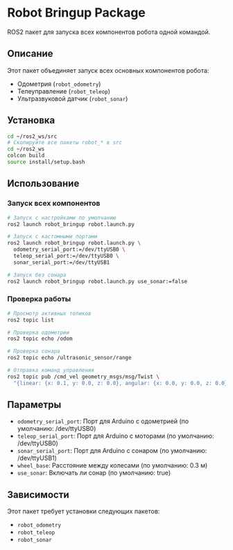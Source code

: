 # Robot Bringup Package

ROS2 пакет для запуска всех компонентов робота одной командой.

## Описание

Этот пакет объединяет запуск всех основных компонентов робота:
- Одометрия (`robot_odometry`)
- Телеуправление (`robot_teleop`) 
- Ультразвуковой датчик (`robot_sonar`)

## Установка

```bash
cd ~/ros2_ws/src
# Скопируйте все пакеты robot_* в src
cd ~/ros2_ws
colcon build
source install/setup.bash
```

## Использование

### Запуск всех компонентов
```bash
# Запуск с настройками по умолчанию
ros2 launch robot_bringup robot.launch.py

# Запуск с кастомными портами
ros2 launch robot_bringup robot.launch.py \
  odometry_serial_port:=/dev/ttyUSB0 \
  teleop_serial_port:=/dev/ttyUSB0 \
  sonar_serial_port:=/dev/ttyUSB1

# Запуск без сонара
ros2 launch robot_bringup robot.launch.py use_sonar:=false
```

### Проверка работы
```bash
# Просмотр активных топиков
ros2 topic list

# Проверка одометрии
ros2 topic echo /odom

# Проверка сонара
ros2 topic echo /ultrasonic_sensor/range

# Отправка команд управления
ros2 topic pub /cmd_vel geometry_msgs/msg/Twist \
  "{linear: {x: 0.1, y: 0.0, z: 0.0}, angular: {x: 0.0, y: 0.0, z: 0.0}}"
```

## Параметры

- `odometry_serial_port`: Порт для Arduino с одометрией (по умолчанию: /dev/ttyUSB0)
- `teleop_serial_port`: Порт для Arduino с моторами (по умолчанию: /dev/ttyUSB0)
- `sonar_serial_port`: Порт для Arduino с сонаром (по умолчанию: /dev/ttyUSB1)
- `wheel_base`: Расстояние между колесами (по умолчанию: 0.3 м)
- `use_sonar`: Включать ли сонар (по умолчанию: true)

## Зависимости

Этот пакет требует установки следующих пакетов:
- `robot_odometry`
- `robot_teleop`
- `robot_sonar`
